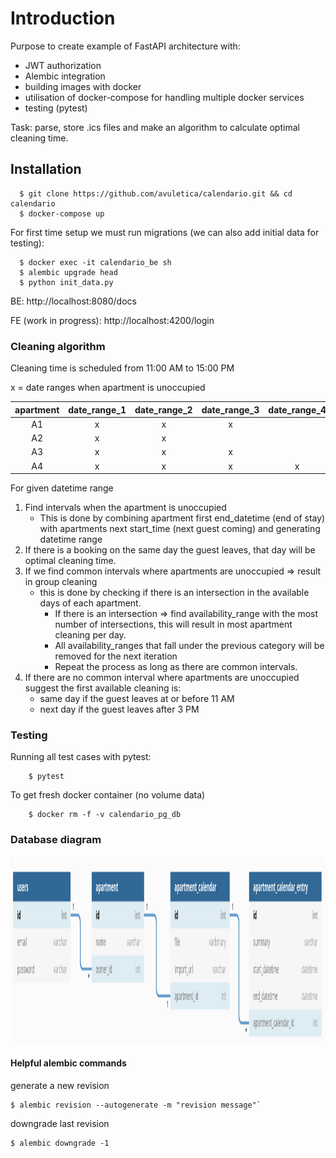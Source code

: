# Introduction
Purpose to create example of FastAPI architecture with:
 - JWT authorization
 - Alembic integration
 - building images with docker
 - utilisation of docker-compose for handling multiple docker services
 - testing (pytest)
 
Task: parse, store .ics files and make an algorithm to calculate optimal cleaning time.

## Installation

```
  $ git clone https://github.com/avuletica/calendario.git && cd calendario
  $ docker-compose up
```
For first time setup we must run migrations (we can also add initial data for testing):

```
  $ docker exec -it calendario_be sh
  $ alembic upgrade head
  $ python init_data.py
```
BE: http://localhost:8080/docs

FE (work in progress): http://localhost:4200/login
### Cleaning algorithm

Cleaning time is scheduled from 11:00 AM to 15:00 PM

x = date ranges when apartment is unoccupied

|apartment|date_range_1|date_range_2|date_range_3|date_range_4|
|:----:|:---:|:---:|:---:|:---:|
| A1   | x   | x   | x   |     |
| A2   | x   | x   |     |     |
| A3   | x   | x   | x   |     |
| A4   | x   | x   | x   | x   |

For given datetime range

1) Find intervals when the apartment is unoccupied
    - This is done by combining apartment first end_datetime (end of stay) with apartments
    next start_time (next guest coming) and generating datetime range
2) If there is a booking on the same day the guest leaves, that day will be optimal cleaning time.
3) If we find common intervals where apartments are unoccupied => result in group cleaning
    - this is done by checking if there is an intersection in the available days of each apartment.
        - If there is an intersection => find availability_range with the most number of intersections,
            this will result in most apartment cleaning per day.
        - All availability_ranges that fall under the previous category will be removed for the next iteration
        - Repeat the process as long as there are common intervals.
4) If there are no common interval where apartments are unoccupied suggest the first available cleaning is:
    - same day if the guest leaves at or before 11 AM
    - next day if the guest leaves after 3 PM

### Testing

Running all test cases with pytest:

```
    $ pytest
```

To get fresh docker container (no volume data)
```
    $ docker rm -f -v calendario_pg_db
```


### Database diagram
<img src="https://github.com/avuletica/calendario/blob/master/static/calendario_db_diagram.png" width="1000" height="300">

#### Helpful alembic commands
generate a new revision
```
$ alembic revision --autogenerate -m "revision message"`
```
downgrade last revision
```
$ alembic downgrade -1
```

